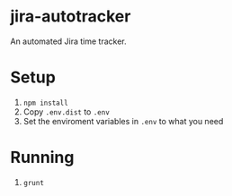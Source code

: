 jira-autotracker
================

An automated Jira time tracker.

# Setup

1. `npm install`
2. Copy `.env.dist` to `.env`
3. Set the enviroment variables in `.env` to what you need

# Running

1. `grunt`
